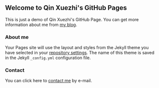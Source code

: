 ## Welcome to Qin Xuezhi's GitHub Pages

This is just a demo of Qin Xuezhi's GitHub Page. You can get more information about me from [my blog](https://www.univ.cloud).


### About me

Your Pages site will use the layout and styles from the Jekyll theme you have selected in your [repository settings](https://github.com/XuezhiQin/xuezhiqin.gihub.io/settings). The name of this theme is saved in the Jekyll `_config.yml` configuration file.

### Contact
You can click here to [contact me](mailto:qinxz1414@qq.com) by e-mail.
